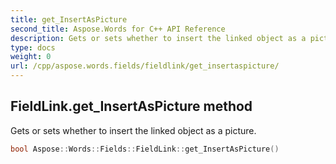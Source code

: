 ```yaml
---
title: get_InsertAsPicture
second_title: Aspose.Words for C++ API Reference
description: Gets or sets whether to insert the linked object as a picture. 
type: docs
weight: 0
url: /cpp/aspose.words.fields/fieldlink/get_insertaspicture/
---
```

## FieldLink.get_InsertAsPicture method


Gets or sets whether to insert the linked object as a picture.

```cpp
bool Aspose::Words::Fields::FieldLink::get_InsertAsPicture()
```

